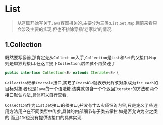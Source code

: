 # List

> 从这篇开始写关于`Java`容器相关的,主要分为三类:`List`,`Set`,`Map`.目前来看只会涉及主要的实现,但也不排除穿插'老家伙'的情况.

## 1.Collection

既然要写容器,那肯定先从`Collection`入手,`Collection`是`List`和`Set`的父接口.`Map`则是单独的接口.在这里提下`Collection`,后面就不再赘述了.

```java
public interface Collection<E> extends Iterable<E> {
```

`Collection`继承`Iterable`接口,实现了`Iterable`就表示允许该对象成为`for-each`的目标对象,者也是`Java`的一个语法糖.该类就包含一个个返回`Iterator`的方法和两个接口默认方法,具体可以自行查看.

`Collection`作为`List`,`Set`接口的根接口,并没有什么实质性的内容,只是定义了些通用方法用户在不同类型中传参,具体的内部细节有子类去掌控,如是否允许为空之类的.而且`JDK`也没有提供该接口的具体实现.


